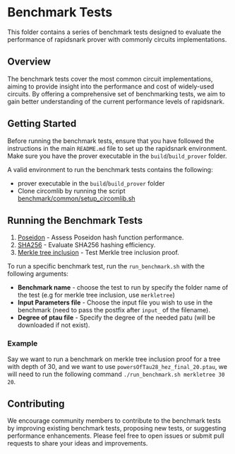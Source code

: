 
# Benchmark Tests

This folder contains a series of benchmark tests designed to evaluate the performance of rapidsnark prover with commonly circuits implementations.

## Overview

The benchmark tests cover the most common circuit implementations, aiming to provide insight into the performance and cost of widely-used circuits. By offering a comprehensive set of benchmarking tests, we aim to gain better understanding of the current performance levels of rapidsnark.

## Getting Started

Before running the benchmark tests, ensure that you have followed the instructions in the main `README.md` file to set up the rapidsnark environment. Make sure you have the prover executable in the `build`/`build_prover` folder.

A valid environment to run the benchmark tests contains the following:
 - prover executable in the `build`/`build_prover` folder
 - Clone circomlib by running the script [benchmark/common/setup_circomlib.sh](./common/setup_circomlib.sh)


## Running the Benchmark Tests

1. [Poseidon](./poseidon) - Assess Poseidon hash function performance.
2. [SHA256](./sha256) - Evaluate SHA256 hashing efficiency.
3. [Merkle tree inclusion](./merkletree) - Test Merkle tree inclusion proof.

To run a specific benchmark test, run the `run_benchmark.sh` with the following arguments:
- <strong>Benchmark name</strong> - choose the test to run by specify the folder name of the test (e.g for merkle tree inclusion, use `merkletree`)
 - <strong>Input Parameters file</strong> - Choose the input file you wish to use in the benchmark (need to pass the postfix after `input_` of the filename).
 - <strong>Degree of ptau file</strong> - Specify the degree of the needed patu (will be downloaded if not exist).

### Example

Say we want to run a benchmark on merkle tree inclusion proof for a tree with depth of 30, and we want to use `powersOfTau28_hez_final_20.ptau`, we will need to run the following command `./run_benchmark.sh merkletree 30 20`.


## Contributing

We encourage community members to contribute to the benchmark tests by improving existing benchmark tests, proposing new tests, or suggesting performance enhancements. Please feel free to open issues or submit pull requests to share your ideas and improvements.
